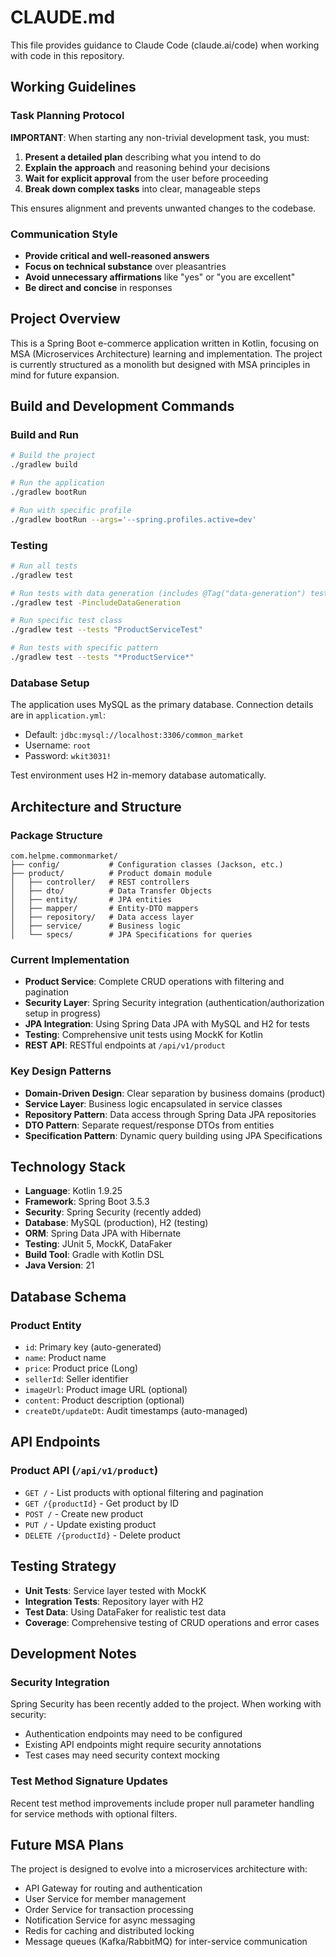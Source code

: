 # CLAUDE.md

This file provides guidance to Claude Code (claude.ai/code) when working with code in this repository.

## Working Guidelines

### Task Planning Protocol
**IMPORTANT**: When starting any non-trivial development task, you must:
1. **Present a detailed plan** describing what you intend to do
2. **Explain the approach** and reasoning behind your decisions
3. **Wait for explicit approval** from the user before proceeding
4. **Break down complex tasks** into clear, manageable steps

This ensures alignment and prevents unwanted changes to the codebase.

### Communication Style
- **Provide critical and well-reasoned answers**
- **Focus on technical substance** over pleasantries
- **Avoid unnecessary affirmations** like "yes" or "you are excellent"
- **Be direct and concise** in responses

## Project Overview

This is a Spring Boot e-commerce application written in Kotlin, focusing on MSA (Microservices Architecture) learning and implementation. The project is currently structured as a monolith but designed with MSA principles in mind for future expansion.

## Build and Development Commands

### Build and Run
```bash
# Build the project
./gradlew build

# Run the application
./gradlew bootRun

# Run with specific profile
./gradlew bootRun --args='--spring.profiles.active=dev'
```

### Testing
```bash
# Run all tests
./gradlew test

# Run tests with data generation (includes @Tag("data-generation") tests)
./gradlew test -PincludeDataGeneration

# Run specific test class
./gradlew test --tests "ProductServiceTest"

# Run tests with specific pattern
./gradlew test --tests "*ProductService*"
```

### Database Setup
The application uses MySQL as the primary database. Connection details are in `application.yml`:
- Default: `jdbc:mysql://localhost:3306/common_market`
- Username: `root` 
- Password: `wkit3031!`

Test environment uses H2 in-memory database automatically.

## Architecture and Structure

### Package Structure
```
com.helpme.commonmarket/
├── config/           # Configuration classes (Jackson, etc.)
├── product/          # Product domain module
│   ├── controller/   # REST controllers
│   ├── dto/          # Data Transfer Objects
│   ├── entity/       # JPA entities
│   ├── mapper/       # Entity-DTO mappers
│   ├── repository/   # Data access layer
│   ├── service/      # Business logic
│   └── specs/        # JPA Specifications for queries
```

### Current Implementation
- **Product Service**: Complete CRUD operations with filtering and pagination
- **Security Layer**: Spring Security integration (authentication/authorization setup in progress)
- **JPA Integration**: Using Spring Data JPA with MySQL and H2 for tests
- **Testing**: Comprehensive unit tests using MockK for Kotlin
- **REST API**: RESTful endpoints at `/api/v1/product`

### Key Design Patterns
- **Domain-Driven Design**: Clear separation by business domains (product)
- **Service Layer**: Business logic encapsulated in service classes
- **Repository Pattern**: Data access through Spring Data JPA repositories
- **DTO Pattern**: Separate request/response DTOs from entities
- **Specification Pattern**: Dynamic query building using JPA Specifications

## Technology Stack

- **Language**: Kotlin 1.9.25
- **Framework**: Spring Boot 3.5.3
- **Security**: Spring Security (recently added)
- **Database**: MySQL (production), H2 (testing)
- **ORM**: Spring Data JPA with Hibernate
- **Testing**: JUnit 5, MockK, DataFaker
- **Build Tool**: Gradle with Kotlin DSL
- **Java Version**: 21

## Database Schema

### Product Entity
- `id`: Primary key (auto-generated)
- `name`: Product name
- `price`: Product price (Long)
- `sellerId`: Seller identifier
- `imageUrl`: Product image URL (optional)
- `content`: Product description (optional)
- `createDt/updateDt`: Audit timestamps (auto-managed)

## API Endpoints

### Product API (`/api/v1/product`)
- `GET /` - List products with optional filtering and pagination
- `GET /{productId}` - Get product by ID
- `POST /` - Create new product
- `PUT /` - Update existing product
- `DELETE /{productId}` - Delete product

## Testing Strategy

- **Unit Tests**: Service layer tested with MockK
- **Integration Tests**: Repository layer with H2
- **Test Data**: Using DataFaker for realistic test data
- **Coverage**: Comprehensive testing of CRUD operations and error cases

## Development Notes

### Security Integration
Spring Security has been recently added to the project. When working with security:
- Authentication endpoints may need to be configured
- Existing API endpoints might require security annotations
- Test cases may need security context mocking

### Test Method Signature Updates
Recent test method improvements include proper null parameter handling for service methods with optional filters.

## Future MSA Plans

The project is designed to evolve into a microservices architecture with:
- API Gateway for routing and authentication
- User Service for member management
- Order Service for transaction processing
- Notification Service for async messaging
- Redis for caching and distributed locking
- Message queues (Kafka/RabbitMQ) for inter-service communication